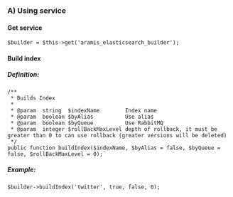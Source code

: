 ### A) Using service

#### Get service

`$builder = $this->get('aramis_elasticsearch_builder');`

#### Build index

##### Definition:
```
/**
 * Builds Index
 *
 * @param  string  $indexName        Index name
 * @param  boolean $byAlias          Use alias
 * @param  boolean $byQueue          Use RabbitMQ
 * @param  integer $rollBackMaxLevel depth of rollback, it must be greater than 0 to can use rollback (greater versions will be deleted)
 */
public function buildIndex($indexName, $byAlias = false, $byQueue = false, $rollBackMaxLevel = 0);`
```

##### Example:
`$builder->buildIndex('twitter', true, false, 0);`